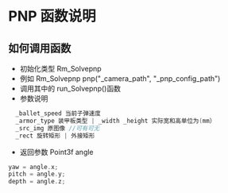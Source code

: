 # PNP 函数说明

## 如何调用函数

- 初始化类型 Rm_Solvepnp
- 例如 Rm_Solvepnp pnp("\_camera_path", "\_pnp_config_path")
- 调用其中的 run_Solvepnp()函数
- 参数说明

```C++
  _ballet_speed 当前子弹速度
  _armor_type 装甲板类型 | _width _height 实际宽和高单位为(mm）
  _src_img 原图像 //可有可无
  _rect 旋转矩形 | 外接矩形
```

- 返回参数 Point3f angle

```C++
yaw = angle.x;
pitch = angle.y;
depth = angle.z;
```
